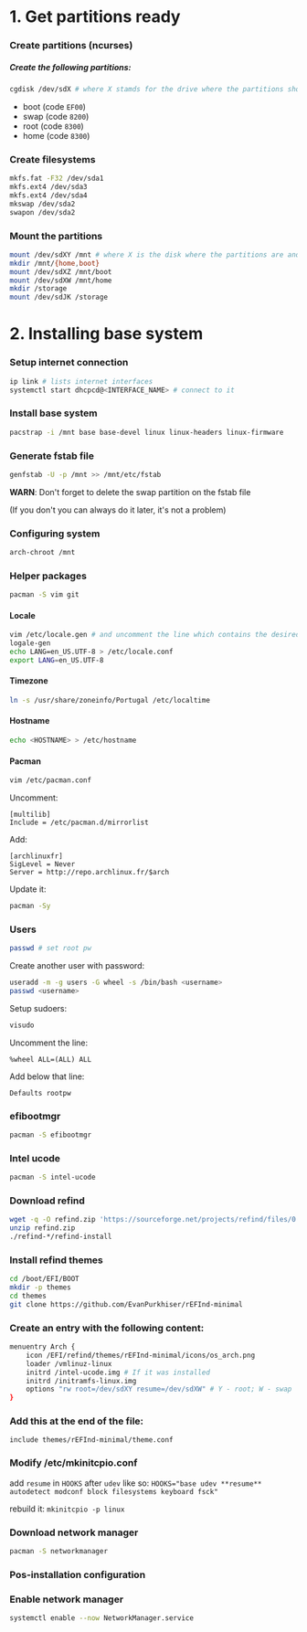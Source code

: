 # 1. Get partitions ready

### Create partitions (ncurses)
##### Create the following partitions:
```sh
cgdisk /dev/sdX # where X stamds for the drive where the partitions should be created
```

- boot (code `EF00`)
- swap (code `8200`)
- root (code `8300`)
- home (code `8300`)

### Create filesystems
```sh
mkfs.fat -F32 /dev/sda1
mkfs.ext4 /dev/sda3
mkfs.ext4 /dev/sda4
mkswap /dev/sda2
swapon /dev/sda2
```

### Mount the partitions
```sh
mount /dev/sdXY /mnt # where X is the disk where the partitions are and Y is the root device no
mkdir /mnt/{home,boot}
mount /dev/sdXZ /mnt/boot
mount /dev/sdXW /mnt/home
mkdir /storage
mount /dev/sdJK /storage
```

# 2. Installing base system
### Setup internet connection
```sh
ip link # lists internet interfaces
systemctl start dhcpcd@<INTERFACE_NAME> # connect to it
```

### Install base system
```sh
pacstrap -i /mnt base base-devel linux linux-headers linux-firmware
```

### Generate fstab file
```sh
genfstab -U -p /mnt >> /mnt/etc/fstab
```
**WARN**: Don't forget to delete the swap partition on the fstab file

(If you don't you can always do it later, it's not a problem)

### Configuring system
```sh
arch-chroot /mnt
```

### Helper packages
```sh
pacman -S vim git
```

#### Locale
```sh
vim /etc/locale.gen # and uncomment the line which contains the desired locale
logale-gen
echo LANG=en_US.UTF-8 > /etc/locale.conf
export LANG=en_US.UTF-8
```
#### Timezone
```sh
ln -s /usr/share/zoneinfo/Portugal /etc/localtime
```

#### Hostname
```sh
echo <HOSTNAME> > /etc/hostname
```

#### Pacman
```sh
vim /etc/pacman.conf
```
Uncomment:
```
[multilib]
Include = /etc/pacman.d/mirrorlist
```

Add:
```
[archlinuxfr]
SigLevel = Never
Server = http://repo.archlinux.fr/$arch
```

Update it:
```sh
pacman -Sy
```

### Users
```sh
passwd # set root pw
```

Create another user with password:
```sh
useradd -m -g users -G wheel -s /bin/bash <username>
passwd <username>
```

Setup sudoers:
```sh
visudo
```
Uncomment the line:
```
%wheel ALL=(ALL) ALL
```
Add below that line:
```
Defaults rootpw
```

### efibootmgr
```sh
pacman -S efibootmgr
```

### Intel ucode
```sh
pacman -S intel-ucode
```

### Download refind
```sh
wget -q -O refind.zip 'https://sourceforge.net/projects/refind/files/0.11.3/refind-bin-0.11.3.zip/download'
unzip refind.zip
./refind-*/refind-install
```

### Install refind themes
```sh
cd /boot/EFI/BOOT
mkdir -p themes
cd themes
git clone https://github.com/EvanPurkhiser/rEFInd-minimal
```

### Create an entry with the following content:
```sh
menuentry Arch {
    icon /EFI/refind/themes/rEFInd-minimal/icons/os_arch.png
    loader /vmlinuz-linux
    initrd /intel-ucode.img # If it was installed
    initrd /initramfs-linux.img
    options "rw root=/dev/sdXY resume=/dev/sdXW" # Y - root; W - swap
}
```
### Add this at the end of the file:
`include themes/rEFInd-minimal/theme.conf`

### Modify /etc/mkinitcpio.conf
add `resume` in `HOOKS` after `udev` like so:
`HOOKS="base udev **resume** autodetect modconf block filesystems keyboard fsck"`

rebuild it:
`mkinitcpio -p linux`

### Download network manager
```sh
pacman -S networkmanager
```

### Pos-installation configuration

### Enable network manager
```sh
systemctl enable --now NetworkManager.service
```
